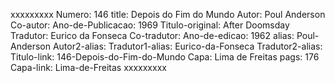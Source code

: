 xxxxxxxxx
Numero: 146
title: Depois do Fim do Mundo
Autor: Poul Anderson
Co-autor: 
Ano-de-Publicacao: 1969
Titulo-original: After Doomsday
Tradutor: Eurico da Fonseca
Co-tradutor: 
Ano-de-edicao: 1962
alias: Poul-Anderson
Autor2-alias: 
Tradutor1-alias: Eurico-da-Fonseca
Tradutor2-alias: 
Titulo-link: 146-Depois-do-Fim-do-Mundo
Capa: Lima de Freitas
pags: 176
Capa-link: Lima-de-Freitas
xxxxxxxxx